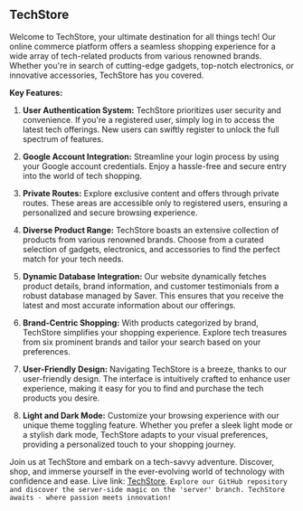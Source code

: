 
## TechStore 
Welcome to TechStore, your ultimate destination for all things tech! Our online commerce platform offers a seamless shopping experience for a wide array of tech-related products from various renowned brands. Whether you're in search of cutting-edge gadgets, top-notch electronics, or innovative accessories, TechStore has you covered.

**Key Features:**

1. **User Authentication System:** TechStore prioritizes user security and convenience. If you're a registered user, simply log in to access the latest tech offerings. New users can swiftly register to unlock the full spectrum of features.

2. **Google Account Integration:** Streamline your login process by using your Google account credentials. Enjoy a hassle-free and secure entry into the world of tech shopping.

3. **Private Routes:** Explore exclusive content and offers through private routes. These areas are accessible only to registered users, ensuring a personalized and secure browsing experience.

4. **Diverse Product Range:** TechStore boasts an extensive collection of products from various renowned brands. Choose from a curated selection of gadgets, electronics, and accessories to find the perfect match for your tech needs.

5. **Dynamic Database Integration:** Our website dynamically fetches product details, brand information, and customer testimonials from a robust database managed by Saver. This ensures that you receive the latest and most accurate information about our offerings.

6. **Brand-Centric Shopping:** With products categorized by brand, TechStore simplifies your shopping experience. Explore tech treasures from six prominent brands and tailor your search based on your preferences.

7. **User-Friendly Design:** Navigating TechStore is a breeze, thanks to our user-friendly design. The interface is intuitively crafted to enhance user experience, making it easy for you to find and purchase the tech products you desire.

8. **Light and Dark Mode:** Customize your browsing experience with our unique theme toggling feature. Whether you prefer a sleek light mode or a stylish dark mode, TechStore adapts to your visual preferences, providing a personalized touch to your shopping journey.

Join us at TechStore and embark on a tech-savvy adventure. Discover, shop, and immerse yourself in the ever-evolving world of technology with confidence and ease. Live link: [TechStore](https://techstore-aac9a.web.app/).
`Explore our GitHub repository and discover the server-side magic on the 'server' branch. TechStore awaits - where passion meets innovation!`